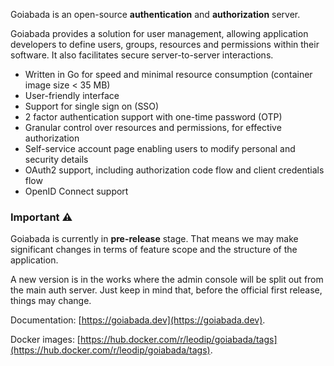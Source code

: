 Goiabada is an open-source **authentication** and **authorization** server. 

Goiabada provides a solution for user management, allowing application developers to define users, groups, resources and permissions within their software. It also facilitates secure server-to-server interactions.

- Written in Go for speed and minimal resource consumption (container image size < 35 MB)
- User-friendly interface
- Support for single sign on (SSO)
- 2 factor authentication support with one-time password (OTP)
- Granular control over resources and permissions, for effective authorization
- Self-service account page enabling users to modify personal and security details
- OAuth2 support, including authorization code flow and client credentials flow
- OpenID Connect support

### Important ⚠️

Goiabada is currently in **pre-release** stage. That means we may make significant changes in terms of feature scope and the structure of the application.

A new version is in the works where the admin console will be split out from the main auth server. Just keep in mind that, before the official first release, things may change.

Documentation: [https://goiabada.dev](https://goiabada.dev).

Docker images: [https://hub.docker.com/r/leodip/goiabada/tags](https://hub.docker.com/r/leodip/goiabada/tags).
